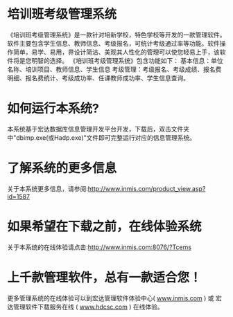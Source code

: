 # 培训班考级管理系统

《培训班考级管理系统》是一款针对培新学校，特色学校等开发的一款管理软件。软件主要包含学生信息、教师信息、考级报名，可统计考级通过率等功能。软件操作简单，易学、易用，界设计简洁、美观其人性化的管理可以使您轻易上手，该软件将是您明智的选择。 《培训班考级管理系统》包含功能如下： 基本信息：单位名称、培训项目、教师信息、学生信息 考级管理：考级报名、考级成绩、报名费明细、报名费统计、考级成功率、任课教师成功率、学生信息查询。

# 如何运行本系统?

本系统基于宏达数据库信息管理开发平台开发，下载后，双击文件夹中"dbimp.exe(或Hadp.exe)"文件即可完整运行对应的信息管理系统。

# 了解系统的更多信息

关于本系统更多信息，请参阅:http://www.inmis.com/product_view.asp?id=1587

# 如果希望在下载之前，在线体验系统

关于本系统的在线体验请点击:http://www.inmis.com:8076/?Tcems

# 上千款管理软件，总有一款适合您！

更多管理系统的在线体验可以到宏达管理软件体验中心( www.inmis.com ) 或 宏达管理软件下载服务在线 ( www.hdcsc.com ) 在线体验。

